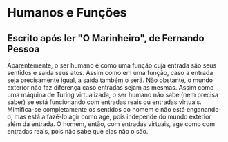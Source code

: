 <!-- Humanos e Funções :: 2023-01-22 17:51:55 -->

# Humanos e Funções

## Escrito após ler "O Marinheiro", de Fernando Pessoa

Aparentemente, o ser humano é como uma função cuja entrada são seus sentidos e
saída seus atos. Assim como em uma função, caso a entrada seja precisamente
igual, a saída também o será. Não obstante, o mundo exterior não faz diferença
caso entradas sejam as mesmas. Assim como uma máquina de Turing virtualizada, o
ser humano não sabe (nem precisa saber) se está funcionando com entradas reais
ou entradas virtuais. Mimifica-se completamente os sentidos do homem e não está
enganando-o, mas está a fazê-lo agir como age, pois independe do mundo exterior
além da entrada. O homem, então, com entradas virtuais, age como com entradas
reais, pois não sabe que elas não o são.
